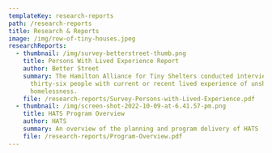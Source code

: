 ```yaml
---
templateKey: research-reports
path: /research-reports
title: Research & Reports
image: /img/row-of-tiny-houses.jpeg
researchReports:
  - thumbnail: /img/survey-betterstreet-thumb.png
    title: Persons With Lived Experience Report
    author: Better Street
    summary: The Hamilton Alliance for Tiny Shelters conducted interviews of
      thirty-six people with current or recent lived experience of unsheltered
      homelessness.
    file: /research-reports/Survey-Persons-with-Lived-Experience.pdf
  - thumbnail: /img/screen-shot-2022-10-09-at-6.41.57-pm.png
    title: HATS Program Overview
    author: HATS
    summary: An overview of the planning and program delivery of HATS
    file: /research-reports/Program-Overview.pdf
---
```


